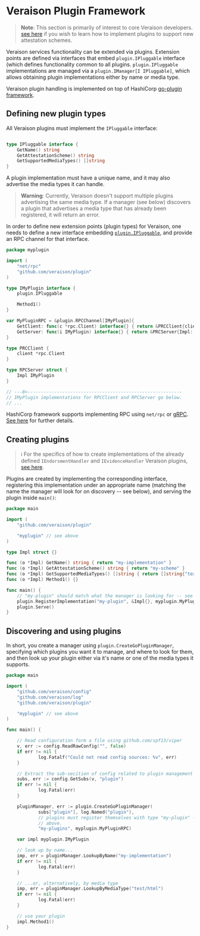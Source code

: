 # Veraison Plugin Framework

> **Note**: This section is primarily of interest to core Veraison
> developers. [see here](../scheme/README.md) if you wish to learn how to
> implement plugins to support new attestation schemes.

Veraison services functionality can be extended via plugins. Extension points
are defined via interfaces that embed `plugin.IPluggable` interface (which defines
functionality common to all plugins. `plugin.IPluggable` implementations are
managed via a `plugin.IManager[I IPluggable]`, which allows obtaining plugin
implementations either by name or media type.

Veraison plugin handling is implemented on top of HashiCorp [go-plugin
framework](https://github.com/hashicorp/go-plugin).

## Defining new plugin types

All Veraison plugins must implement the `IPluggable` interface:

```go

type IPluggable interface {
	GetName() string
	GetAttestationScheme() string
	GetSupportedMediaTypes() []string
}

```

A plugin implementation must have a unique name, and it may also advertise the
media types it can handle.

> **Warning**: Currently, Veraison doesn't support multiple plugins advertising
> the same media type. If a manager (see below) discovers a plugin that
> advertises a media type that has already been registered, it will return an
> error.

In order to define new extension points (plugin types) for Veraison, one needs
to define a new interface embedding [`plugin.IPluggable`](./ipluggable.go), and
provide an RPC channel for that interface.

```go
package myplugin

import (
    "net/rpc"
    "github.com/veraison/plugin"
)

type IMyPlugin interface {
    plugin.IPluggable

    Method1()
}

var MyPluginRPC = &plugin.RPCChannel[IMyPlugin]{
    GetClient: func(c *rpc.Client) interface{} { return &PRCClient{client: c } },
    GetServer: func(i IMyPlugin) interface{} { return &PRCServer{Impl: i } },
}

type PRCClient {
    client *rpc.Client
}

type RPCServer struct {
    Impl IMyPlugin
}

// ---8<----------------------------------------------------------
// IMyPlugin implementations for RPCClient and RPCServer go below.
// ...
```

HashiCorp framework supports implementing RPC using `net/rpc` or
[gRPC](https://grpc.io/). [See
here](https://pkg.go.dev/github.com/hashicorp/go-plugin) for further details.

## Creating plugins

> :information_source: For the specifics of how to create implementations of the already
> defined `IEndorsmentHandler` and `IEvidenceHandler` Veraison plugins, [see
> here](../handler/README.md).

Plugins are created by implementing the corresponding interface, registering
this implementation under an appropriate name (matching the name the manager
will look for on discovery -- see below), and serving the plugin inside
`main()`:


```go
package main

import (
    "github.com/veraison/plugin"

    "myplugin" // see above
)

type Impl struct {}

func (o *Impl) GetName() string { return "my-implementation" }
func (o *Impl) GetAttestationScheme() string { return "my-scheme" }
func (o *Impl) GetSupportedMediaTypes() []string { return []string{"text/html"} }
func (o *Impl) Method1() {}

func main() {
    // "my-plugin" should match what the manager is looking for -- see below
    plugin.RegisterImplementation("my-plugin", &Impl{}, myplugin.MyPluginRPC)
    plugin.Serve()
}
```

## Discovering and using plugins

In short, you create a manager using `plugin.CreateGoPluginManager`, specifying
which plugins you want it to manage, and where to look for them, and then
look up your plugin either via it's name or one of the media types it supports.

```go
package main

import (
    "github.com/veraison/config"
    "github.com/veraison/log"
    "github.com/veraison/plugin"

    "myplugin" // see above
)

func main() {

    // Read configuration form a file using github.com/spf13/viper
    v, err := config.ReadRawConfig("", false)
    if err != nil {
            log.Fatalf("Could not read config sources: %v", err)
    }

    // Extract the sub-secition of config related to plugin management
    subs, err := config.GetSubs(v, "plugin")
    if err != nil {
            log.Fatal(err)
    }

    pluginManager, err := plugin.CreateGoPluginManager(
            subs["plugin"], log.Named("plugin"),
            // plugins must register themselves with type "my-plugin" -- see
            // above.
            "my-plugins", myplugin.MyPluginRPC)

    var impl myplugin.IMyPlugin

    // look up by name...
    imp, err = pluginManager.LookupByName("my-implementation")
    if err != nil {
            log.Fatal(err)
    }

    // ...or, alternatively, by media type
    imp, err = pluginManager.LookupByMediaType("test/html")
    if err != nil {
            log.Fatal(err)
    }

    // use your plugin
    impl.Method1()
}
```
